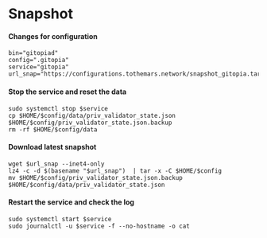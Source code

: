 # Snapshot

#### Changes for configuration

```
bin="gitopiad"
config=".gitopia"
service="gitopia"
url_snap="https://configurations.tothemars.network/snapshot_gitopia.tar.lz4"
```

#### Stop the service and reset the data <a href="#stop-the-service-and-reset-the-data" id="stop-the-service-and-reset-the-data"></a>

```
sudo systemctl stop $service
cp $HOME/$config/data/priv_validator_state.json $HOME/$config/priv_validator_state.json.backup
rm -rf $HOME/$config/data
```

#### Download latest snapshot <a href="#download-latest-snapshot" id="download-latest-snapshot"></a>

```
wget $url_snap --inet4-only
lz4 -c -d $(basename "$url_snap")  | tar -x -C $HOME/$config
mv $HOME/$config/priv_validator_state.json.backup $HOME/$config/data/priv_validator_state.json
```

#### Restart the service and check the log <a href="#restart-the-service-and-check-the-log" id="restart-the-service-and-check-the-log"></a>

```
sudo systemctl start $service
sudo journalctl -u $service -f --no-hostname -o cat
```
